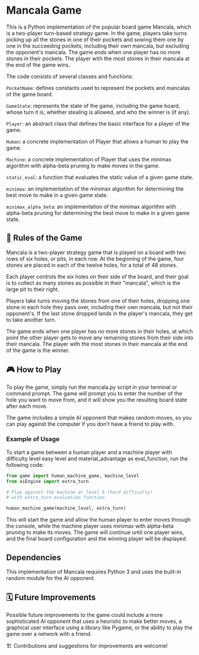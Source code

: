 # Mancala Game
This is a Python implementation of the popular board game Mancala, which is a two-player turn-based strategy game. 
In the game, players take turns picking up all the stones in one of their pockets and sowing them one by one in the 
succeeding pockets, including their own mancala, but excluding the opponent's mancala. The game ends when one player 
has no more stones in their pockets. The player with the most stones in their mancala at the end of the game wins.

The code consists of several classes and functions:

`PocketName`: defines constants used to represent the pockets and mancalas of the game board.

`GameState`: represents the state of the game, including the game board, whose turn it is, whether stealing is allowed, 
and who the winner is (if any).

`Player`: an abstract class that defines the basic interface for a player of the game.

`Human`: a concrete implementation of Player that allows a human to play the game.

`Machine`: a concrete implementation of Player that uses the minimax algorithm with alpha-beta pruning to make 
moves in the game.

`static_eval`: a function that evaluates the static value of a given game state.

`minimax`: an implementation of the minimax algorithm for determining the best move to make in a given game state.

`minimax_alpha_beta`: an implementation of the minimax algorithm with alpha-beta pruning for determining the best 
move to make in a given game state.

## 📏 Rules of the Game
Mancala is a two-player strategy game that is played on a board with two rows of six holes, or pits, in each row. 
At the beginning of the game, four stones are placed in each of the twelve holes, for a total of 48 stones.

Each player controls the six holes on their side of the board, and their goal is to collect as many stones as possible
in their "mancala", which is the large pit to their right.

Players take turns moving the stones from one of their holes, dropping one stone in each hole they pass over, including
their own mancala, but not their opponent's. If the last stone dropped lands in the player's mancala,
they get to take another turn.

The game ends when one player has no more stones in their holes, at which point the other player gets to move any
remaining stones from their side into their mancala. The player with the most stones in their mancala at the end
of the game is the winner.

## 🎮 How to Play
To play the game, simply run the mancala.py script in your terminal or command prompt. The game will prompt you to enter
the number of the hole you want to move from, and it will show you the resulting board state after each move.

The game includes a simple AI opponent that makes random moves, so you can play against the computer if you don't have
a friend to play with.

### Example of Usage 

To start a game between a human player and a machine player with difficulty level easy level and material_advantage as
eval_function, run the following code:

```python
from game import human_machine_game, machine_level
from aiEngine import extra_turn

# Play against the machine at level 6 (hard difficulty)
# with extra_turn evaluation function

human_machine_game(machine_level, extra_turn)

```

This will start the game and allow the human player to enter moves through the console, while the machine player uses
minimax with alpha-beta pruning to make its moves. The game will continue until one player wins, and the final board
configuration and the winning player will be displayed.

## Dependencies
This implementation of Mancala requires Python 3 and uses the built-in random module for the AI opponent.

## 🗓️ Future Improvements
Possible future improvements to the game could include a more sophisticated AI opponent that uses a heuristic to make 
better moves, a graphical user interface using a library like Pygame, or the ability to play the game over a network 
with a friend.

🏗️ Contributions and suggestions for improvements are welcome!